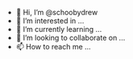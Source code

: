 - 👋 Hi, I’m @schoobydrew
- 👀 I’m interested in ...
- 🌱 I’m currently learning ...
- 💞️ I’m looking to collaborate on ...
- 📫 How to reach me ...

<!---
<h1>Very cool</h1>
--->
